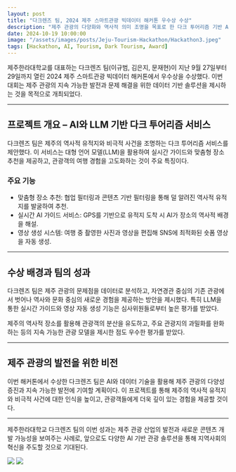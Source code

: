 ```yaml
---
layout: post
title: "다크렌즈 팀, 2024 제주 스마트관광 빅데이터 해커톤 우수상 수상"
description: "제주 관광의 다양화와 역사적 의미 조명을 목표로 한 다크 투어리즘 기반 AI 서비스 제안"
date: 2024-10-19 10:00:00
image: "/assets/images/posts/Jeju-Tourism-Hackathon/Hackathon3.jpeg"
tags: [Hackathon, AI, Tourism, Dark Tourism, Award]
---
```


제주한라대학교를 대표하는 다크렌즈 팀(이규범, 김은지, 문재현)이 지난 9월 27일부터 29일까지 열린 2024 제주 스마트관광 빅데이터 해커톤에서 우수상을 수상했다. 이번 대회는 제주 관광의 지속 가능한 발전과 문제 해결을 위한 데이터 기반 솔루션을 제시하는 것을 목적으로 개최되었다.

---

## 프로젝트 개요 – AI와 LLM 기반 다크 투어리즘 서비스  
다크렌즈 팀은 제주의 역사적 유적지와 비극적 사건을 조명하는 다크 투어리즘 서비스를 제안했다. 이 서비스는 대형 언어 모델(LLM)을 활용하여 실시간 가이드와 맞춤형 장소 추천을 제공하고, 관광객의 여행 경험을 고도화하는 것이 주요 특징이다.

### 주요 기능  
- 맞춤형 장소 추천: 협업 필터링과 콘텐츠 기반 필터링을 통해 덜 알려진 역사적 유적지를 발굴하여 추천.  
- 실시간 AI 가이드 서비스: GPS를 기반으로 유적지 도착 시 AI가 장소의 역사적 배경을 해설.  
- 영상 생성 시스템: 여행 중 촬영한 사진과 영상을 편집해 SNS에 최적화된 숏폼 영상을 자동 생성.

---

## 수상 배경과 팀의 성과  
다크렌즈 팀은 제주 관광의 문제점을 데이터로 분석하고, 자연경관 중심의 기존 관광에서 벗어나 역사와 문화 중심의 새로운 경험을 제공하는 방안을 제시했다. 특히 LLM을 통한 실시간 가이드와 영상 자동 생성 기능은 심사위원들로부터 높은 평가를 받았다.

제주의 역사적 장소를 활용해 관광객의 분산을 유도하고, 주요 관광지의 과밀화를 완화하는 등의 지속 가능한 관광 모델을 제시한 점도 우수한 평가를 받았다.

---

## 제주 관광의 발전을 위한 비전  
이번 해커톤에서 수상한 다크렌즈 팀은 AI와 데이터 기술을 활용해 제주 관광의 다양성 증진과 지속 가능한 발전에 기여할 계획이다. 이 프로젝트를 통해 제주의 역사적 유적지와 비극적 사건에 대한 인식을 높이고, 관광객들에게 더욱 깊이 있는 경험을 제공할 것이다.

---

제주한라대학교 다크렌즈 팀의 이번 성과는 제주 관광 산업의 발전과 새로운 콘텐츠 개발 가능성을 보여주는 사례로, 앞으로도 다양한 AI 기반 관광 솔루션을 통해 지역사회의 혁신을 주도할 것으로 기대된다.

<div class="gallery-box">
  <div class="gallery">
    <img src="/assets/images/posts/Jeju-Tourism-Hackathon/Hackathon1.jpeg" loading="lazy">
    <img src="/assets/images/posts/Jeju-Tourism-Hackathon/Hackathon2.jpeg" loading="lazy">
  </div>
</div>
